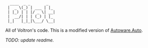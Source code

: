 ```
  ____  _ _       _   
 |  _ \(_) | ___ | |_ 
 | |_) | | |/ _ \| __|
 |  __/| | | (_) | |_ 
 |_|   |_|_|\___/ \__|   

```
All of Voltron's code. This is a modified version of [Autoware.Auto](autoware.auto).

*TODO: update readme.*